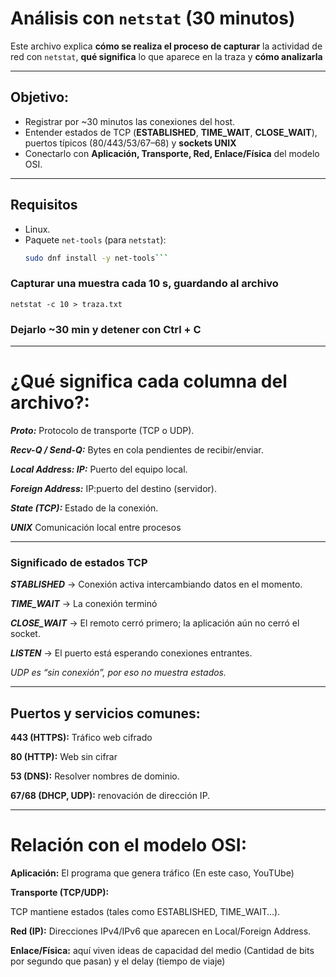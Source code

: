 # Análisis  con `netstat` (30 minutos)

Este archivo explica **cómo se realiza el proceso de capturar** la actividad de red con `netstat`, **qué significa** lo que aparece en la traza y **cómo analizarla** 

---

##  Objetivo:
- Registrar por ~30 minutos las conexiones del host.
- Entender estados de TCP (**ESTABLISHED**, **TIME_WAIT**, **CLOSE_WAIT**), puertos típicos (80/443/53/67–68) y **sockets UNIX**
- Conectarlo con **Aplicación, Transporte, Red, Enlace/Física** del modelo OSI.

---

##  Requisitos
- Linux.
- Paquete `net-tools` (para `netstat`):
  ```bash
  sudo dnf install -y net-tools```

### Capturar una muestra cada 10 s, guardando al archivo


```netstat -c 10 > traza.txt```


### Dejarlo ~30 min y detener con Ctrl + C

---------------------------------------------------------------------------------------



# ¿Qué significa cada columna del archivo?:

***Proto:*** Protocolo de transporte (TCP o UDP). 

***Recv-Q / Send-Q:*** Bytes en cola pendientes de recibir/enviar.

***Local Address: IP:*** Puerto del  equipo local.

***Foreign Address:*** IP:puerto del destino (servidor).

***State (TCP):*** Estado de la conexión.

***UNIX*** Comunicación local entre procesos


---------------------------------------------------------------------------------------


### Significado de estados TCP

***STABLISHED*** → Conexión activa intercambiando datos en el momento.

***TIME_WAIT*** → La conexión terminó

***CLOSE_WAIT*** → El remoto cerró primero; la aplicación aún no cerró el socket.

***LISTEN*** → El puerto está esperando conexiones entrantes.

*UDP es “sin conexión”, por eso no muestra estados.*

---------------------------------------------------------------------------------------



## Puertos y servicios comunes:

**443 (HTTPS):** Tráfico web cifrado 

**80 (HTTP):** Web sin cifrar 

**53 (DNS):** Resolver nombres de dominio.

**67/68 (DHCP, UDP):** renovación de dirección IP.

----------------------------------------------------------------------------------------

# Relación con el modelo OSI:

**Aplicación:** El programa que genera tráfico (En este caso, YouTUbe)

**Transporte (TCP/UDP):**

TCP mantiene estados (tales como ESTABLISHED, TIME_WAIT…).

**Red (IP):** Direcciones IPv4/IPv6 que aparecen en Local/Foreign Address.

**Enlace/Física:** aquí viven ideas de capacidad del medio (Cantidad de bits por segundo que pasan) y el delay (tiempo de viaje)

